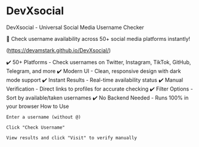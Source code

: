 # DevXsocial

DevXsocial - Universal Social Media Username Checker

🚀 Check username availability across 50+ social media platforms instantly!

(https://devamstark.github.io/DevXsocial/)

✔️ 50+ Platforms - Check usernames on Twitter, Instagram, TikTok, GitHub, Telegram, and more
✔️ Modern UI - Clean, responsive design with dark mode support
✔️ Instant Results - Real-time availability status
✔️ Manual Verification - Direct links to profiles for accurate checking
✔️ Filter Options - Sort by available/taken usernames
✔️ No Backend Needed - Runs 100% in your browser
How to Use

    Enter a username (without @)

    Click "Check Username"

    View results and click "Visit" to verify manually
